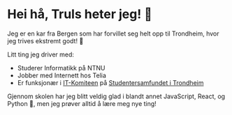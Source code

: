 # Hei hå, Truls heter jeg! :wave:

Jeg er en kar fra Bergen som har forvillet seg helt opp til Trondheim, hvor jeg trives ekstremt godt! :bug:

Litt ting jeg driver med:

- Studerer Informatikk på NTNU
- Jobber med Internett hos Telia
- Er funksjonær i [IT-Komiteen](itk.samfundet.no) på [Studentersamfundet i Trondheim](samfundet.no)

Gjennom skolen har jeg blitt veldig glad i blandt annet JavaScript, React, og Python :snake:, men jeg prøver alltid å lære meg nye ting!
